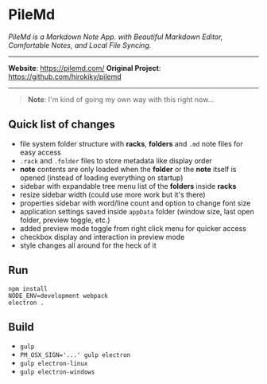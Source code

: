 # PileMd

*PileMd is a Markdown Note App.*
*with Beautiful Markdown Editor, Comfortable Notes, and Local File Syncing.*

---

**Website**: https://pilemd.com/
**Original Project**: https://github.com/hirokiky/pilemd

---

> **Note**:
> I'm kind of going my own way with this right now...

## Quick list of changes

- file system folder structure with **racks**, **folders** and `.md` note files for easy access
- `.rack` and `.folder` files to store metadata like display order
- **note** contents are only loaded when the **folder** or the **note** itself is opened (instead of loading everything on startup)
- sidebar with expandable tree menu list of the **folders** inside **racks**
- resize sidebar width (could use more work but it's there)
- properties sidebar with word/line count and option to change font size
- application settings saved inside `appData` folder (window size, last open folder, preview toggle, etc.) 
- added preview mode toggle from right click menu for quicker access
- checkbox display and interaction in preview mode
- style changes all around for the heck of it

## Run

```
npm install
NODE_ENV=development webpack
electron .
```

## Build

* `gulp`
* `PM_OSX_SIGN='...' gulp electron`
* `gulp electron-linux`
* `gulp electron-windows`